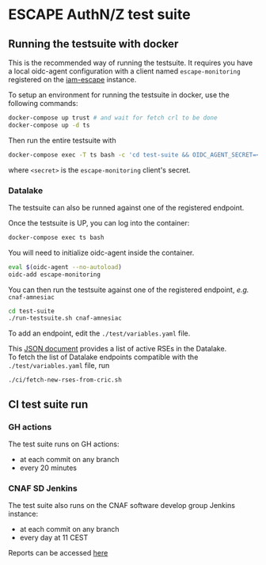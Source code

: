 # ESCAPE AuthN/Z test suite

## Running the testsuite with docker

This is the recommended way of running the testsuite. It requires you have a local oidc-agent configuration with a client named `escape-monitoring` registered on the [iam-escape](https://iam-escape.cloud.cnaf.infn.it/) instance.

To setup an environment for running the testsuite in docker,
use the following commands:

```bash
docker-compose up trust # and wait for fetch crl to be done
docker-compose up -d ts
```

Then run the entire testsuite with

```bash
docker-compose exec -T ts bash -c 'cd test-suite && OIDC_AGENT_SECRET=<secret> sh ci/run.sh'
```

where `<secret>` is the `escape-monitoring` client's secret.

### Datalake

The testsuite can also be runned against one of the registered endpoint.

Once the testsuite is UP, you can log into the container:

```bash
docker-compose exec ts bash
```

You will need to initialize oidc-agent inside the container.

```bash
eval $(oidc-agent --no-autoload)
oidc-add escape-monitoring
```

You can then run the testsuite against one of the registered endpoint, _e.g._ `cnaf-amnesiac`

```bash
cd test-suite
./run-testsuite.sh cnaf-amnesiac
```

To add an endpoint, edit the `./test/variables.yaml` file.

This [JSON document](https://escape-cric.cern.ch/api/doma/rse/query/?json&preset=doma) provides a list of active RSEs in the Datalake.  
To fetch the list of Datalake endpoints compatible with the `./test/variables.yaml` file, run

```console
./ci/fetch-new-rses-from-cric.sh
```

## CI test suite run

### GH actions

The test suite runs on GH actions:

- at each commit on any branch
- every 20 minutes

### CNAF SD Jenkins

The test suite also runs on the CNAF software develop group Jenkins instance:

- at each commit on any branch
- every day at 11 CEST

Reports can be accessed
[here](https://ci.cloud.cnaf.infn.it/view/escape/job/escape-dl-tests)